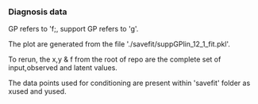 ### Diagnosis data
GP refers to 'f;, support GP refers to 'g'.

The plot are generated from the file './savefit/suppGPlin_12_1_fit.pkl'.

To rerun, the x,y & f from the root of repo are the complete set of input,observed and latent values.

The data points used for conditioning are present within 'savefit' folder as xused and yused.

